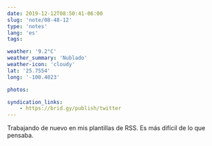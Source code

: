 ```yaml
---
date: 2019-12-12T08:50:41-06:00
slug: 'note/08-48-12'
type: 'notes'
lang: 'es'
tags:

weather: '9.2°C'
weather_summary: 'Nublado'
weather-icon: 'cloudy'
lat: '25.7554'
long: '-100.4023'

photos:

syndication_links:
    - https://brid.gy/publish/twitter
---
```

Trabajando de nuevo en mis plantillas de RSS. Es más difícil de lo que pensaba.